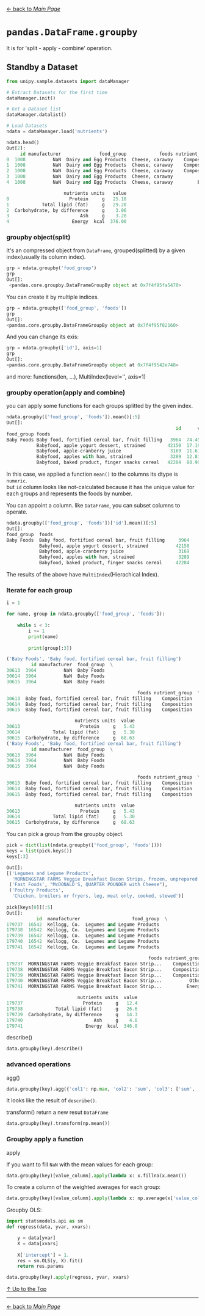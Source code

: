 [← back to *Main Page*](https://github.com/dawkiny/Python3/blob/master/PythonDataManipulation.md)


# ```pandas.DataFrame.groupby```

It is for 'split - apply - combine' operation.

## Standby a Dataset
```python
from unipy.sample.datasets import dataManager

# Extract Datasets for the first time
dataManager.init()

# Get a Dataset list
dataManager.datalist()

# Load Datasets
ndata = dataManager.load('nutrients')

ndata.head()
Out[2]: 
     id manufacturer              food_group            foods nutrient_group  \
0  1008          NaN  Dairy and Egg Products  Cheese, caraway    Composition   
1  1008          NaN  Dairy and Egg Products  Cheese, caraway    Composition   
2  1008          NaN  Dairy and Egg Products  Cheese, caraway    Composition   
3  1008          NaN  Dairy and Egg Products  Cheese, caraway          Other   
4  1008          NaN  Dairy and Egg Products  Cheese, caraway         Energy   

                     nutrients units   value  
0                      Protein     g   25.18  
1            Total lipid (fat)     g   29.20  
2  Carbohydrate, by difference     g    3.06  
3                          Ash     g    3.28  
4                       Energy  kcal  376.00  
```

### groupby object(split)

It's an compressed object from ```DataFrame```,  grouped(splitted) by a given index(usually its column index).
```python
grp = ndata.groupby('food_group')
grp
Out[]: 
 <pandas.core.groupby.DataFrameGroupBy object at 0x7f4f95fa5470>
```

You can create it by multiple indices.
```python
grp = ndata.groupby(['food_group', 'foods'])
grp
Out[]: 
<pandas.core.groupby.DataFrameGroupBy object at 0x7f4f95f82160>
```

And you can change its exis:
```python
grp = ndata.groupby(['id'], axis=1)
grp
Out[]: 
<pandas.core.groupby.DataFrameGroupBy object at 0x7f4f9542e748>
```

and more: functions(len, ...), MultiIndex(level='', axis=1)


### groupby operation(apply and combine)

you can apply some functions for each groups splitted by the given index.
```python
ndata.groupby(['food_group', 'foods']).mean()[:5]
Out[]: 
                                                              id      value
food_group foods                                                           
Baby Foods Baby food, fortified cereal bar, fruit filling   3964  74.455483
           Babyfood, apple yogurt dessert, strained        42150  17.194431
           Babyfood, apple-cranberry juice                  3169  11.611923
           Babyfood, apples with ham, strained              3289  12.816692
           Babyfood, baked product, finger snacks cereal   42284  88.900680
```

In this case, we applied a function ```mean()``` to the columns its dtype is ```numeric```.  
but ```id``` column looks like not-calculated because it has the unique value for each groups and represents the foods by number.  

You can appoint a column. like ```DataFrame```, you can subset columns to operate.  
```python
ndata.groupby(['food_group', 'foods'])['id'].mean()[:5]
Out[]: 
food_group  foods                                         
Baby Foods  Baby food, fortified cereal bar, fruit filling     3964
            Babyfood, apple yogurt dessert, strained          42150
            Babyfood, apple-cranberry juice                    3169
            Babyfood, apples with ham, strained                3289
            Babyfood, baked product, finger snacks cereal     42284
```


The results of the above have ```MultiIndex```(Hierachical Index).  

### Iterate for each group

```python
i = 1

for name, group in ndata.groupby(['food_group', 'foods']):
    
    while i < 3:
        i += 1
        print(name)
        
        print(group[:3])

('Baby Foods', 'Baby food, fortified cereal bar, fruit filling')
         id manufacturer  food_group  \
30613  3964          NaN  Baby Foods   
30614  3964          NaN  Baby Foods   
30615  3964          NaN  Baby Foods   

                                                foods nutrient_group  \
30613  Baby food, fortified cereal bar, fruit filling    Composition   
30614  Baby food, fortified cereal bar, fruit filling    Composition   
30615  Baby food, fortified cereal bar, fruit filling    Composition   

                         nutrients units  value  
30613                      Protein     g   5.43  
30614            Total lipid (fat)     g   5.30  
30615  Carbohydrate, by difference     g  68.63  
('Baby Foods', 'Baby food, fortified cereal bar, fruit filling')
         id manufacturer  food_group  \
30613  3964          NaN  Baby Foods   
30614  3964          NaN  Baby Foods   
30615  3964          NaN  Baby Foods   

                                                foods nutrient_group  \
30613  Baby food, fortified cereal bar, fruit filling    Composition   
30614  Baby food, fortified cereal bar, fruit filling    Composition   
30615  Baby food, fortified cereal bar, fruit filling    Composition   

                         nutrients units  value  
30613                      Protein     g   5.43  
30614            Total lipid (fat)     g   5.30  
30615  Carbohydrate, by difference     g  68.63  
```

You can pick a group from the groupby object.
```python
pick = dict(list(ndata.groupby(['food_group', 'foods'])))
keys = list(pick.keys())
keys[:3]

Out[]: 
[('Legumes and Legume Products',
  'MORNINGSTAR FARMS Veggie Breakfast Bacon Strips, frozen, unprepared'),
 ('Fast Foods', "McDONALD'S, QUARTER POUNDER with Cheese"),
 ('Poultry Products',
  'Chicken, broilers or fryers, leg, meat only, cooked, stewed')]
  
pick[keys[0]][:5]
Out[]: 
           id  manufacturer                   food_group  \
179737  16542  Kellogg, Co.  Legumes and Legume Products   
179738  16542  Kellogg, Co.  Legumes and Legume Products   
179739  16542  Kellogg, Co.  Legumes and Legume Products   
179740  16542  Kellogg, Co.  Legumes and Legume Products   
179741  16542  Kellogg, Co.  Legumes and Legume Products   

                                                    foods nutrient_group  \
179737  MORNINGSTAR FARMS Veggie Breakfast Bacon Strip...    Composition   
179738  MORNINGSTAR FARMS Veggie Breakfast Bacon Strip...    Composition   
179739  MORNINGSTAR FARMS Veggie Breakfast Bacon Strip...    Composition   
179740  MORNINGSTAR FARMS Veggie Breakfast Bacon Strip...          Other   
179741  MORNINGSTAR FARMS Veggie Breakfast Bacon Strip...         Energy   

                          nutrients units  value  
179737                      Protein     g   12.4  
179738            Total lipid (fat)     g   26.6  
179739  Carbohydrate, by difference     g   14.3  
179740                          Ash     g    4.8  
179741                       Energy  kcal  346.0  
```

describe()
```python
data.groupby(key).describe()
```

### advanced operations

agg()
```python
data.groupby(key).agg({'col1': np.max, 'col2': 'sum', 'col3': ['sum', 'min', 'max', 'std']})
```
It looks like the result of ```describe()```.

transform()
return a new resut ```DataFrame```
```python
data.groupby(key).transform(np.mean())
```




### Groupby apply a function
apply

If you want to fill ```NaN``` with the mean values for each group:
```python
data.groupby(key)[value_column].apply(lambda x: x.fillna(x.mean())
```

To create a column of the weighted averages for each group:
```python
data.groupby(key)[value_column].apply(lambda x: np.average(x['value_colunn'], weights=x['weights'])
```

Groupby OLS:
```python
import statsmodels.api as sm
def regress(data, yvar, xvars):

    y = data[yvar]
    X = data[xvars]
    
    X['intercept'] = 1.
    res = sm.OLS(y, X).fit()
    return res.params

data.groupby(key).apply(regress, yvar, xvars)
```


[↑ Up to the Top](#python-data-manipulation)





---
[← back to *Main Page*](https://github.com/dawkiny/Python3/blob/master/PythonProgramming.md)
